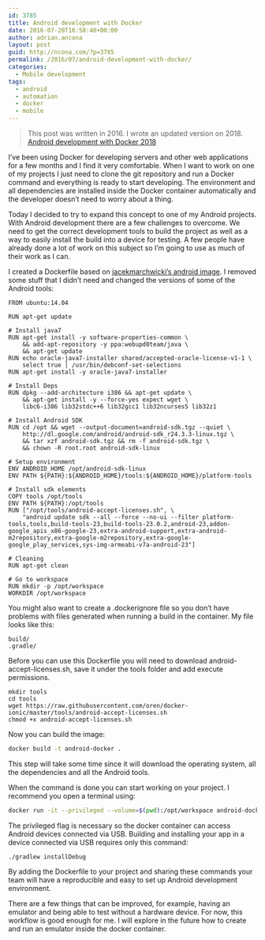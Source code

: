 ```yaml
---
id: 3785
title: Android development with Docker
date: 2016-07-20T16:58:48+00:00
author: adrian.ancona
layout: post
guid: http://ncona.com/?p=3785
permalink: /2016/07/android-development-with-docker/
categories:
  - Mobile development
tags:
  - android
  - automation
  - docker
  - mobile
---
```

> This post was written in 2016. I wrote an updated version on 2018. [Android development with Docker 2018](http://ncona.com/2018/07/android-development-with-docker-2/) 

I&#8217;ve been using Docker for developing servers and other web applications for a few months and I find it very comfortable. When I want to work on one of my projects I just need to clone the git repository and run a Docker command and everything is ready to start developing. The environment and all dependencies are installed inside the Docker container automatically and the developer doesn&#8217;t need to worry about a thing.

Today I decided to try to expand this concept to one of my Android projects. With Android development there are a few challenges to overcome. We need to get the correct development tools to build the project as well as a way to easily install the build into a device for testing. A few people have already done a lot of work on this subject so I&#8217;m going to use as much of their work as I can.

<!--more-->

I created a Dockerfile based on [jacekmarchwicki&#8217;s android image](https://hub.docker.com/r/jacekmarchwicki/android/). I removed some stuff that I didn&#8217;t need and changed the versions of some of the Android tools:

```docker
FROM ubuntu:14.04

RUN apt-get update

# Install java7
RUN apt-get install -y software-properties-common \
    && add-apt-repository -y ppa:webupd8team/java \
    && apt-get update
RUN echo oracle-java7-installer shared/accepted-oracle-license-v1-1 \
    select true | /usr/bin/debconf-set-selections
RUN apt-get install -y oracle-java7-installer

# Install Deps
RUN dpkg --add-architecture i386 && apt-get update \
    && apt-get install -y --force-yes expect wget \
    libc6-i386 lib32stdc++6 lib32gcc1 lib32ncurses5 lib32z1

# Install Android SDK
RUN cd /opt && wget --output-document=android-sdk.tgz --quiet \
    http://dl.google.com/android/android-sdk_r24.3.3-linux.tgz \
    && tar xzf android-sdk.tgz && rm -f android-sdk.tgz \
    && chown -R root.root android-sdk-linux

# Setup environment
ENV ANDROID_HOME /opt/android-sdk-linux
ENV PATH ${PATH}:${ANDROID_HOME}/tools:${ANDROID_HOME}/platform-tools

# Install sdk elements
COPY tools /opt/tools
ENV PATH ${PATH}:/opt/tools
RUN ["/opt/tools/android-accept-licenses.sh", \
    "android update sdk --all --force --no-ui --filter platform-tools,tools,build-tools-23,build-tools-23.0.2,android-23,addon-google_apis_x86-google-23,extra-android-support,extra-android-m2repository,extra-google-m2repository,extra-google-google_play_services,sys-img-armeabi-v7a-android-23"]

# Cleaning
RUN apt-get clean

# Go to workspace
RUN mkdir -p /opt/workspace
WORKDIR /opt/workspace
```

You might also want to create a .dockerignore file so you don&#8217;t have problems with files generated when running a build in the container. My file looks like this:

```
build/
.gradle/
```

Before you can use this Dockerfile you will need to download android-accept-licenses.sh, save it under the tools folder and add execute permissions.

```
mkdir tools
cd tools
wget https://raw.githubusercontent.com/oren/docker-ionic/master/tools/android-accept-licenses.sh
chmod +x android-accept-licenses.sh
```

Now you can build the image:

```bash
docker build -t android-docker .
```

This step will take some time since it will download the operating system, all the dependencies and all the Android tools.

When the command is done you can start working on your project. I recommend you open a terminal using:

```bash
docker run -it --privileged --volume=$(pwd):/opt/workspace android-docker bash
```

The privileged flag is necessary so the docker container can access Android devices connected via USB. Building and installing your app in a device connected via USB requires only this command:

```
./gradlew installDebug
```

By adding the Dockerfile to your project and sharing these commands your team will have a reproducible and easy to set up Android development environment.

There are a few things that can be improved, for example, having an emulator and being able to test without a hardware device. For now, this workflow is good enough for me. I will explore in the future how to create and run an emulator inside the docker container.
